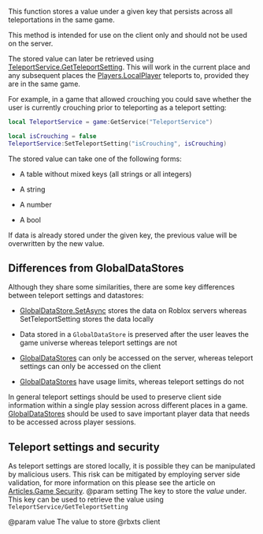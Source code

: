 This function stores a value under a given key that persists across all teleportations in the same game.

This method is intended for use on the client only and should not be used on the server.

The stored value can later be retrieved using [TeleportService.GetTeleportSetting](https://developer.roblox.com/api-reference/function/TeleportService/GetTeleportSetting). This will work in the current place and any subsequent places the [Players.LocalPlayer](https://developer.roblox.com/api-reference/property/Players/LocalPlayer) teleports to, provided they are in the same game.

For example, in a game that allowed crouching you could save whether the user is currently crouching prior to teleporting as a teleport setting:

```lua
local TeleportService = game:GetService("TeleportService")

local isCrouching = false
TeleportService:SetTeleportSetting("isCrouching", isCrouching)
```

The stored value can take one of the following forms:

 - A table without mixed keys (all strings or all integers)

 - A string

 - A number

 - A bool

If data is already stored under the given key, the previous value will be overwritten by the new value.

## Differences from GlobalDataStores

Although they share some similarities, there are some key differences between teleport settings and datastores:

 - [GlobalDataStore.SetAsync](https://developer.roblox.com/api-reference/function/GlobalDataStore/SetAsync) stores the data on Roblox servers whereas SetTeleportSetting stores the data locally

 - Data stored in a `GlobalDataStore` is preserved after the user leaves the game universe whereas teleport settings are not

 - [GlobalDataStores](https://developer.roblox.com/api-reference/class/GlobalDataStore) can only be accessed on the server, whereas teleport settings can only be accessed on the client

 - [GlobalDataStores](https://developer.roblox.com/api-reference/class/GlobalDataStore) have usage limits, whereas teleport settings do not

In general teleport settings should be used to preserve client side information within a single play session across different places in a game. [GlobalDataStores](https://developer.roblox.com/api-reference/class/GlobalDataStore) should be used to save important player data that needs to be accessed across player sessions.

## Teleport settings and security

As teleport settings are stored locally, it is possible they can be manipulated by malicious users. This risk can be mitigated by employing server side validation, for more information on this please see the article on [Articles.Game Security](https://developer.roblox.com/search#stq=Game%20Security).
@param setting The key to store the *value* under. This key can be used to retrieve the value using `TeleportService/GetTeleportSetting`

@param value The value to store
@rbxts client